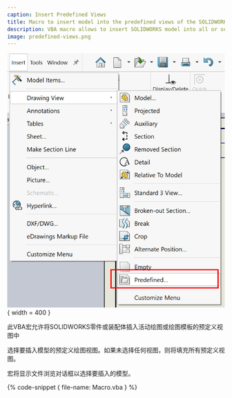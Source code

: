 ```yaml
---
caption: Insert Predefined Views
title: Macro to insert model into the predefined views of the SOLIDWORKS drawing template
description: VBA macro allows to insert SOLIDWORKS model into all or selected predefined views of the active drawing document
image: predefined-views.png
---
```

![SOLIDWORKS预定义视图](predefined-views.png){ width = 400 }

此VBA宏允许将SOLIDWORKS零件或装配体插入活动绘图或绘图模板的预定义视图中

选择要插入模型的预定义绘图视图。如果未选择任何视图，则将填充所有预定义视图。

宏将显示文件浏览对话框以选择要插入的模型。

{% code-snippet { file-name: Macro.vba } %}